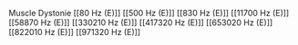 Muscle Dystonie
[[80 Hz (E)]]
[[500 Hz (E)]]
[[830 Hz (E)]]
[[11700 Hz (E)]]
[[58870 Hz (E)]]
[[330210 Hz (E)]]
[[417320 Hz (E)]]
[[653020 Hz (E)]]
[[822010 Hz (E)]]
[[971320 Hz (E)]]